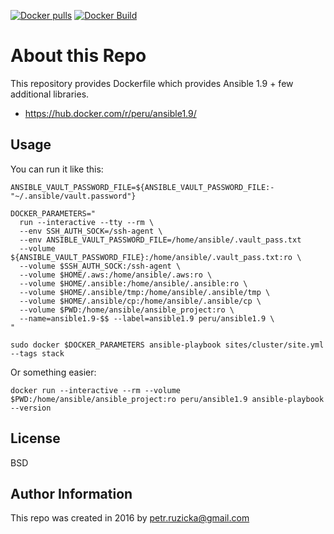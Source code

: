 [![Docker pulls](https://img.shields.io/docker/pulls/peru/ansible1.9.svg)](https://hub.docker.com/r/peru/ansible1.9/)
[![Docker Build](https://img.shields.io/docker/automated/peru/ansible1.9.svg)](https://hub.docker.com/r/peru/ansible1.9/)

# About this Repo

This repository provides Dockerfile which provides Ansible 1.9 + few additional libraries.
 * https://hub.docker.com/r/peru/ansible1.9/

## Usage

You can run it like this:

```
ANSIBLE_VAULT_PASSWORD_FILE=${ANSIBLE_VAULT_PASSWORD_FILE:-"~/.ansible/vault.password"}

DOCKER_PARAMETERS="
  run --interactive --tty --rm \
  --env SSH_AUTH_SOCK=/ssh-agent \
  --env ANSIBLE_VAULT_PASSWORD_FILE=/home/ansible/.vault_pass.txt
  --volume ${ANSIBLE_VAULT_PASSWORD_FILE}:/home/ansible/.vault_pass.txt:ro \
  --volume $SSH_AUTH_SOCK:/ssh-agent \
  --volume $HOME/.aws:/home/ansible/.aws:ro \
  --volume $HOME/.ansible:/home/ansible/.ansible:ro \
  --volume $HOME/.ansible/tmp:/home/ansible/.ansible/tmp \
  --volume $HOME/.ansible/cp:/home/ansible/.ansible/cp \
  --volume $PWD:/home/ansible/ansible_project:ro \
  --name=ansible1.9-$$ --label=ansible1.9 peru/ansible1.9 \
"

sudo docker $DOCKER_PARAMETERS ansible-playbook sites/cluster/site.yml --tags stack
```

Or something easier:

```
docker run --interactive --rm --volume $PWD:/home/ansible/ansible_project:ro peru/ansible1.9 ansible-playbook --version
```

## License

BSD


## Author Information

This repo was created in 2016 by <petr.ruzicka@gmail.com>
